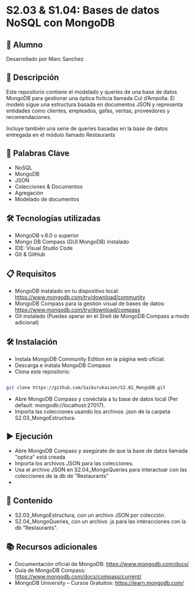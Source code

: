 # S2.03 & S1.04: Bases de datos NoSQL con MongoDB

## 👤 Alumno
Desarrollado por Marc Sanchez

## 📄 Descripción
Este repositorio contiene el modelado y queries de una base de datos MongoDB para gestionar una óptica ficticia llamada Cul d’Ampolla. El modelo sigue una estructura basada en documentos JSON y representa entidades como clientes, empleados, gafas, ventas, proveedores y recomendaciones.

Incluye también una serie de queries basadas en la base de datos entregada en el módulo llamado Restaurants

## 🎯 Palabras Clave
- NoSQL
- MongoDB
- JSON
- Colecciones & Documentos
- Agregación
- Modelado de documentos

## 🛠️ Tecnologías utilizadas
- MongoDB v.6.0 o superior
- Mongo DB Compass (GUI MongoDB) instalado
- IDE: Visual Studio Code
- Git & GitHub

## 📋 Requisitos
- MongoDB instalado en tu dispositivo local: https://www.mongodb.com/try/download/community
- MongoDB Compass para la gestión visual de bases de datos: https://www.mongodb.com/try/download/compass
- Git instalado (Puedes operar en el Shell de MongoDB Compass a modo adicional)

## 🛠️ Instalación
- Instala MongoDB Community Edition en la página web oficial.
- Descarga e instala MongoDB Compass
- Clona este repositorio:

```bash

git clone https://github.com/Saikurukaizen/S2.02_MongoDB.git


```

- Abre MongoDB Compass y conéctala a tu base de datos local (Per default: mongodb://localhost:27017).
- Importa las colecciones usando los archivos .json de la carpeta S2.03_MongoEstructura.

## ▶️ Ejecución
- Abre MongoDB Compass y asegúrate de que la base de datos llamada "optica" está creada
- Importa los archivos JSON para las colecciones.
- Usa el archivo JSON en S2.04_MongoQueries para interactuar con las colecciones de la db de "Restaurants"
- 

## 📁 Contenido
- S2.03_MongoEstructura, con un archivo JSON por colección.
- S2.04_MongoQueries, con un archivo .js para las interacciones con la db "Restaurants".

## 📚 Recursos adicionales

- Documentación oficial de MongoDB: https://www.mongodb.com/docs/
- Guía de MongoDB Compass: https://www.mongodb.com/docs/compass/current/
- MongoDB University – Cursos Gratuitos: https://learn.mongodb.com/

